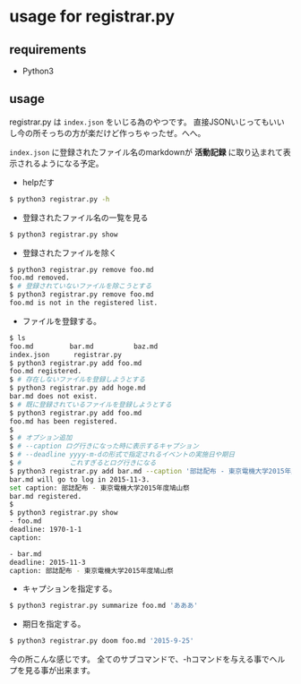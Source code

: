 usage for registrar.py
===============

requirements
---------------
- Python3

usage
---------------
registrar.py は `index.json` をいじる為のやつです。
直接JSONいじってもいいし今の所そっちの方が楽だけど作っちゃったぜ。へへ。

`index.json` に登録されたファイル名のmarkdownが
**活動記録** に取り込まれて表示されるようになる予定。


- helpだす
```sh
$ python3 registrar.py -h
```

- 登録されたファイル名の一覧を見る
```sh
$ python3 registrar.py show
```

- 登録されたファイルを除く
```sh
$ python3 registrar.py remove foo.md
foo.md removed.
$ # 登録されていないファイルを除こうとする
$ python3 registrar.py remove foo.md
foo.md is not in the registered list.
```

- ファイルを登録する。
```sh
$ ls
foo.md         bar.md          baz.md
index.json      registrar.py
$ python3 registrar.py add foo.md
foo.md registered.
$ # 存在しないファイルを登録しようとする
$ python3 registrar.py add hoge.md
bar.md does not exist.
$ # 既に登録されているファイルを登録しようとする
$ python3 registrar.py add foo.md
foo.md has been registered.
$ 
$ # オプション追加
$ # --caption ログ行きになった時に表示するキャプション
$ # --deadline yyyy-m-dの形式で指定されるイベントの実施日や期日
$ #            これすぎるとログ行きになる
$ python3 registrar.py add bar.md --caption '部誌配布 - 東京電機大学2015年度鳩山祭' --deadline '2015-11-3'
bar.md will go to log in 2015-11-3.
set caption: 部誌配布 - 東京電機大学2015年度鳩山祭
bar.md registered.
$ 
$ python3 registrar.py show
- foo.md
deadline: 1970-1-1
caption:

- bar.md
deadline: 2015-11-3
caption: 部誌配布 - 東京電機大学2015年度鳩山祭
```

- キャプションを指定する。
```sh
$ python3 registrar.py summarize foo.md 'あああ'
```

- 期日を指定する。
```sh
$ python3 registrar.py doom foo.md '2015-9-25'
```

今の所こんな感じです。
全てのサブコマンドで、-hコマンドを与える事でヘルプを見る事が出来ます。

